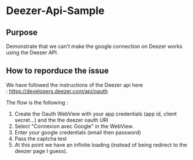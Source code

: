 # Deezer-Api-Sample

## Purpose
Demonstrate that we can't make the google connection on Deezer works using the Deezer API.

## How to reporduce the issue
We have followed the instructions of the Deezer api here : https://developers.deezer.com/api/oauth

The flow is the following :
1) Create the Oauth WebView with your app credentials (app id, client secret...) and the the deezer oauth URI
2) Select "Connexion avec Google" in the WebView.
3) Enter your google credentials (email then password)
4) Pass the captcha test
5) At this point we have an infinite loading (instead of being redirect to the deezer page I guess).
